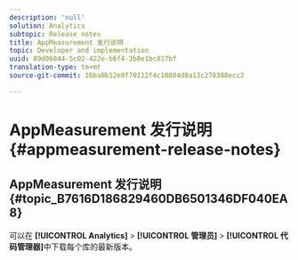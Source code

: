 ```yaml
---
description: 'null'
solution: Analytics
subtopic: Release notes
title: AppMeasurement 发行说明
topic: Developer and implementation
uuid: 89d06844-5c02-422e-b6f4-3b8e1bc017bf
translation-type: tm+mt
source-git-commit: 16ba0b12e0f70112f4c10804d0a13c278388ecc2

---
```



# AppMeasurement 发行说明{#appmeasurement-release-notes}

## AppMeasurement 发行说明 {#topic_B7616D186829460DB6501346DF040EA8}

可以在 **[!UICONTROL Analytics]** &gt; **[!UICONTROL 管理员]** &gt; **[!UICONTROL 代码管理器]**&#x200B;中下载每个库的最新版本。
